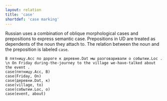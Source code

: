 ```yaml
---
layout: relation
title: 'case'
shortdef: 'case marking'
---
```


Russian uses a combination of oblique morphological cases and prepositions to express semantic case.
Prepositions in UD are treated as dependents of the noun they attach to. The relation between the noun and the preposition is labeled `case`.

~~~ sdparse
В пятницу.Acc по дороге к деревне.Dat мы разговаривали о событии.Loc . \n On Friday during-the-journey to the village we-have-talked about the event .
case(пятницу.Acc, В)
case(Friday, On)
case(деревни.Dat, к)
case(village, to)
case(событии.Loc, o)
case(event, about)
~~~
